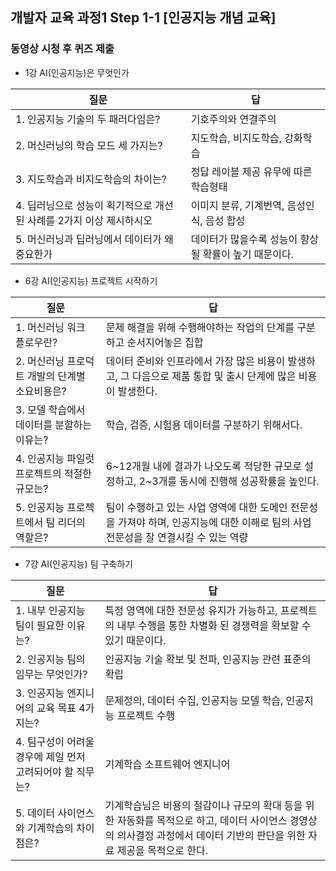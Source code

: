 ## 개발자 교육 과정1 Step 1-1 [인공지능 개념 교육]
### 동영상 시청 후 퀴즈 제출
- 1강 AI(인공지능)은 무엇인가

|질문|답|
|---|---|
|1. 인공지능 기술의 두 패러다임은?|기호주의와 연결주의|
|2. 머신러닝의 학습 모드 세 가지는?|지도학습, 비지도학습, 강화학습|
|3. 지도학습과 비지도학습의 차이는?|정답 레이블 제공 유무에 따른 학습형태|
|4. 딥러닝으로 성능이 획기적으로 개선된 사례를 2가지 이상 제시하시오|이미지 분류, 기계번역, 음성인식, 음성 합성|
|5. 머신러닝과 딥러닝에서 데이터가 왜 중요한가|데이터가 많을수록 성능이 향상될 확률이 높기 때문이다.|

- 6강 AI(인공지능) 프로젝트 시작하기

|질문|답|
|---|---|
|1. 머신러닝 워크 플로우란?|문제 해결을 위해 수행해야하는 작업의 단계를 구분하고 순서지어놓은 집합|
|2. 머신러닝 프로덕트 개발의 단계별 소요비용은?|데이터 준비와 인프라에서 가장 많은 비용이 발생하고, 그 다음으로 제품 통합 및 출시 단계에 많은 비용이 발생한다.|
|3. 모델 학습에서 데이터를 분할하는 이유는?|학습, 검증, 시험용 데이터를 구분하기 위해서다.|
|4. 인공지능 파일럿 프로젝트의 적절한 규모는?|6~12개월 내에 결과가 나오도록 적당한 규모로 설정하고, 2~3개를 동시에 진행해 성공확률을 높인다.|
|5. 인공지능 프로젝트에서 팀 리더의 역할은?|팀이 수행하고 있는 사업 영역에 대한 도메인 전문성을 가져야 하며, 인공지능에 대한 이해로 팀의 사업 전문성을 잘 연결시킬 수 있는 역량|

- 7강 AI(인공지능) 팀 구축하기

|질문|답|
|---|---|
|1. 내부 인공지능 팀이 필요한 이유는?|특정 영역에 대한 전문성 유지가 가능하고, 프로젝트의 내부 수행을 통한 차별화 된 경쟁력을 확보할 수 있기 때문이다.|
|2. 인공지능 팀의 임무는 무엇인가?|인공지능 기술 확보 및 전파, 인공지능 관련 표준의 확립|
|3. 인공지능 엔지니어의 교육 목표 4가지는?|문제정의, 데이터 수집, 인공지능 모델 학습, 인공지능 프로젝트 수행|
|4. 팀구성이 어려울 경우에 제일 먼저 고려되어야 할 직무는?|기계학습 소프트웨어 엔지니어|
|5. 데이터 사이언스와 기계학습의 차이점은?|기계학습님은 비용의 절감이나 규모의 확대 등을 위한 자동화를 목적으로 하고, 데이터 사이언스 경영상의 의사결정 과정에서 데이터 기반의 판단을 위한 자료 제공을 목적으로 한다.|
